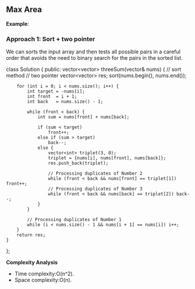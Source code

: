 ## Max Area


**Example**:

    

### Approach 1: Sort + two pointer 
We can sorts the input array and then tests all possible pairs in a careful order that avoids the need to binary search for the pairs in the sorted list.

class Solution {
   public:
    vector<vector<int>> threeSum(vector<int>& nums) {
        // sort method
        // two pointer
        vector<vector<int>> res;
        sort(nums.begin(), nums.end());

        for (int i = 0; i < nums.size(); i++) {
            int target = -nums[i];
            int front  = i + 1;
            int back   = nums.size() - 1;

            while (front < back) {
                int sum = nums[front] + nums[back];

                if (sum < target)
                    front++;
                else if (sum > target)
                    back--;
                else {
                    vector<int> triplet(3, 0);
                    triplet = {nums[i], nums[front], nums[back]};
                    res.push_back(triplet);

                    // Processing duplicates of Number 2
                    while (front < back && nums[front] == triplet[1]) front++;
                    // Processing duplicates of Number 3
                    while (front < back && nums[back] == triplet[2]) back--;
                }
            }

            // Processing duplicates of Number 1
            while (i < nums.size() - 1 && nums[i + 1] == nums[i]) i++;
        }
        return res;
    }
};


**Complexity Analysis**
* Time complexity:O(n^2). 
* Space complexity:O(n).




